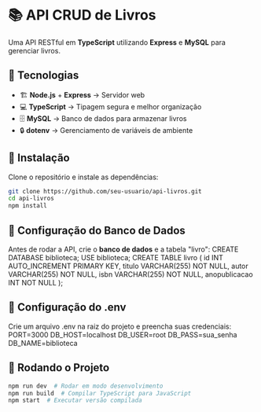 # 📚 API CRUD de Livros  

Uma API RESTful em **TypeScript** utilizando **Express** e **MySQL** para gerenciar livros.

## 🚀 Tecnologias  
- 🏗 **Node.js** + **Express** → Servidor web  
- 💻 **TypeScript** → Tipagem segura e melhor organização  
- 🗄 **MySQL** → Banco de dados para armazenar livros  
- 🔒 **dotenv** → Gerenciamento de variáveis de ambiente  

## 🔹 Instalação  
Clone o repositório e instale as dependências:  
```bash
git clone https://github.com/seu-usuario/api-livros.git
cd api-livros
npm install
```

## 🔹 Configuração do Banco de Dados 
Antes de rodar a API, crie o **banco de dados** e a tabela "livro":
CREATE DATABASE biblioteca;
USE biblioteca;
CREATE TABLE livro (
  id INT AUTO_INCREMENT PRIMARY KEY,
  titulo VARCHAR(255) NOT NULL,
  autor VARCHAR(255) NOT NULL,
  isbn VARCHAR(255) NOT NULL,
  anopublicacao INT NOT NULL
);

## 🔹 Configuração do .env
Crie um arquivo .env na raiz do projeto e preencha suas credenciais:
PORT=3000
DB_HOST=localhost
DB_USER=root
DB_PASS=sua_senha
DB_NAME=biblioteca

## 🔹 Rodando o Projeto
```bash
npm run dev  # Rodar em modo desenvolvimento
npm run build  # Compilar TypeScript para JavaScript
npm start  # Executar versão compilada
```

